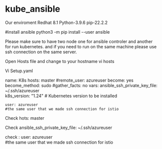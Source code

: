 # kube_ansible
Our enviroment
Redhat 8.1
Python-3.9.6
pip-22.2.2


#install ansible
python3 -m pip install --user ansible

Please make sure to have two node one for ansible controler and another for run kubernetes. and if you need to run on the same machine please use ssh connection on the same server.

Open Hosts file and change to your hostname
vi hosts


Vi Setup.yaml

name: K8s
  hosts: master
  #remote_user: azureuser
  become: yes
  become_method: sudo
  #gather_facts: no
  vars:
    ansible_ssh_private_key_file: ~/.ssh/azureuser       
    k8s_version: "1.24"     # Kubernetes version to be installed
    
    user: azureuser  
    #the same user that we made ssh connection for istio
    
Check  hots: master

Check ansible_ssh_private_key_file: ~/.ssh/azureuser  

check :
user: azureuser  
    #the same user that we made ssh connection for istio


